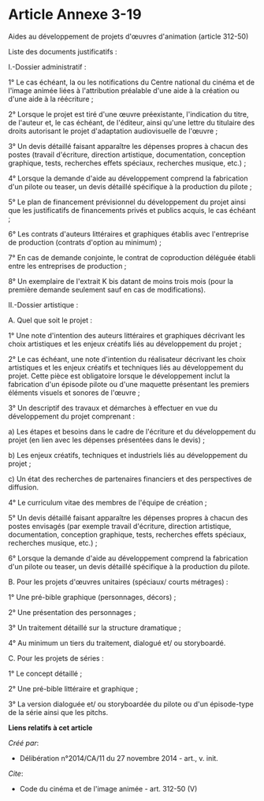 # Article Annexe 3-19

Aides au développement de projets d'œuvres d'animation (article 312-50) 

Liste des documents justificatifs : 

I.-Dossier administratif : 

1° Le cas échéant, la ou les notifications du Centre national du cinéma et de l'image animée liées à l'attribution préalable
d'une aide à la création ou d'une aide à la réécriture ; 

2° Lorsque le projet est tiré d'une œuvre préexistante, l'indication du titre, de l'auteur et, le cas échéant, de l'éditeur,
ainsi qu'une lettre du titulaire des droits autorisant le projet d'adaptation audiovisuelle de l'œuvre ; 

3° Un devis détaillé faisant apparaître les dépenses propres à chacun des postes (travail d'écriture, direction artistique,
documentation, conception graphique, tests, recherches effets spéciaux, recherches musique, etc.) ; 

4° Lorsque la demande d'aide au développement comprend la fabrication d'un pilote ou teaser, un devis détaillé spécifique à
la production du pilote ; 

5° Le plan de financement prévisionnel du développement du projet ainsi que les justificatifs de financements privés et
publics acquis, le cas échéant ; 

6° Les contrats d'auteurs littéraires et graphiques établis avec l'entreprise de production (contrats d'option au minimum) ; 

7° En cas de demande conjointe, le contrat de coproduction déléguée établi entre les entreprises de production ; 

8° Un exemplaire de l'extrait K bis datant de moins trois mois (pour la première demande seulement sauf en cas de
modifications). 

II.-Dossier artistique : 

A. Quel que soit le projet : 

1° Une note d'intention des auteurs littéraires et graphiques décrivant les choix artistiques et les enjeux créatifs liés au
développement du projet ; 

2° Le cas échéant, une note d'intention du réalisateur décrivant les choix artistiques et les enjeux créatifs et techniques
liés au développement du projet. Cette pièce est obligatoire lorsque le développement inclut la fabrication d'un épisode
pilote ou d'une maquette présentant les premiers éléments visuels et sonores de l'œuvre ; 

3° Un descriptif des travaux et démarches à effectuer en vue du développement du projet comprenant : 

a) Les étapes et besoins dans le cadre de l'écriture et du développement du projet (en lien avec les dépenses présentées dans
le devis) ; 

b) Les enjeux créatifs, techniques et industriels liés au développement du projet ; 

c) Un état des recherches de partenaires financiers et des perspectives de diffusion. 

4° Le curriculum vitae des membres de l'équipe de création ; 

5° Un devis détaillé faisant apparaître les dépenses propres à chacun des postes envisagés (par exemple travail d'écriture,
direction artistique, documentation, conception graphique, tests, recherches effets spéciaux, recherches musique, etc.) ; 

6° Lorsque la demande d'aide au développement comprend la fabrication d'un pilote ou teaser, un devis détaillé spécifique à
la production du pilote. 

B. Pour les projets d'œuvres unitaires (spéciaux/ courts métrages) : 

1° Une pré-bible graphique (personnages, décors) ; 

2° Une présentation des personnages ; 

3° Un traitement détaillé sur la structure dramatique ; 

4° Au minimum un tiers du traitement, dialogué et/ ou storyboardé. 

C. Pour les projets de séries : 

1° Le concept détaillé ; 

2° Une pré-bible littéraire et graphique ; 

3° La version dialoguée et/ ou storyboardée du pilote ou d'un épisode-type de la série ainsi que les pitchs.

**Liens relatifs à cet article**

_Créé par_:

  - Délibération n°2014/CA/11 du 27 novembre 2014 - art., v. init.

_Cite_:

  - Code du cinéma et de l'image animée - art. 312-50 (V)
